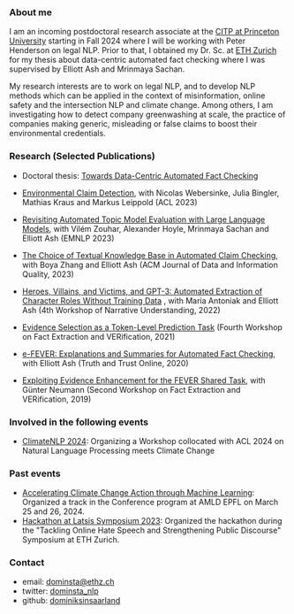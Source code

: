### About me

I am an incoming postdoctoral research associate at the [CITP at Princeton University](https://citp.princeton.edu/) starting in Fall 2024 where I will be working with Peter Henderson on legal NLP. Prior to that, I obtained my Dr. Sc. at [ETH Zurich](https://ethz.ch/en.html) for my thesis about data-centric automated fact checking where I was supervised by Elliott Ash and Mrinmaya Sachan.

My research interests are to work on legal NLP, and to develop NLP methods which can be applied in the context of misinformation, online safety and the intersection NLP and climate change. Among others, I am investigating how to detect company greenwashing at scale, the practice of companies making generic, misleading or false claims to boost their environmental credentials.


### Research (Selected Publications)
- Doctoral thesis: [Towards Data-Centric Automated Fact Checking](https://www.research-collection.ethz.ch/handle/20.500.11850/674960) 

- [Environmental Claim Detection](https://aclanthology.org/2023.acl-short.91/), with Nicolas Webersinke, Julia Bingler, Mathias Kraus and Markus Leippold (ACL 2023)

- [Revisiting Automated Topic Model Evaluation with Large Language Models](https://aclanthology.org/2023.emnlp-main.581/), with Vilém Zouhar, Alexander Hoyle, Mrinmaya Sachan and Elliott Ash (EMNLP 2023)

- [The Choice of Textual Knowledge Base in Automated Claim Checking](https://dl.acm.org/doi/full/10.1145/3561389), with Boya Zhang and Elliott Ash (ACM Journal of Data and Information Quality, 2023)

- [Heroes, Villains, and Victims, and GPT-3: Automated Extraction of Character Roles Without Training Data](https://aclanthology.org/2022.wnu-1.6/) , with Maria Antoniak and Elliott Ash (4th Workshop of Narrative Understanding, 2022)

- [Evidence Selection as a Token-Level Prediction Task](https://aclanthology.org/2021.fever-1.2/) (Fourth Workshop on Fact Extraction and VERification, 2021)

- [e-FEVER: Explanations and Summaries for Automated Fact Checking](https://www.research-collection.ethz.ch/handle/20.500.11850/453826), with Elliott Ash (Truth and Trust Online, 2020)

- [Exploiting Evidence Enhancement for the FEVER Shared Task](https://aclanthology.org/D19-6616/), with Günter Neumann (Second Workshop on Fact Extraction and VERification, 2019)

### Involved in the following events

- [ClimateNLP 2024](https://nlp4climate.github.io/): Organizing a Workshop collocated with ACL 2024 on Natural Language Processing meets Climate Change

### Past events
- [Accelerating Climate Change Action through Machine Learning](https://appliedmldays.org/): Organized a track in the Conference program at AMLD EPFL on March 25 and 26, 2024.
- [Hackathon at Latsis Symposium 2023](https://latsis2023.ethz.ch/hackathon.html): Organized the hackathon during the "Tackling Online Hate Speech and Strengthening Public Discourse" Symposium at ETH Zurich.

### Contact

- email: dominsta@ethz.ch
- twitter: [dominsta_nlp](https://twitter.com/dominsta_nlp)
- github: [dominiksinsaarland](https://github.com/dominiksinsaarland)
